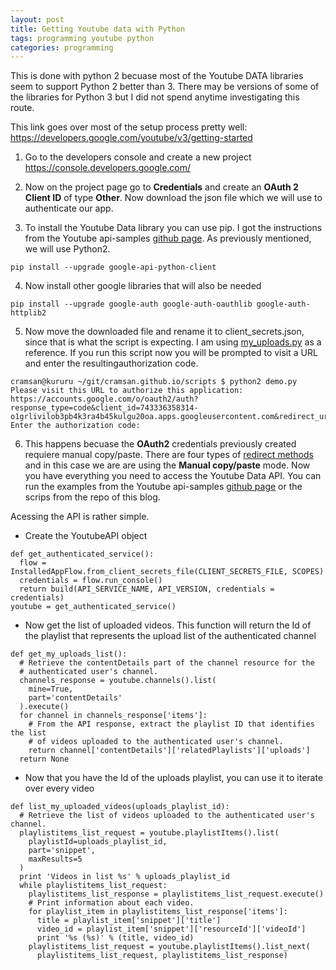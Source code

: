 ```yaml
---
layout: post
title: Getting Youtube data with Python
tags: programming youtube python
categories: programming
---
```


This is done with python 2 becuase most of the Youtube DATA libraries seem to support Python 2 better than 3. There may be versions of some of the libraries for Python 3 but I did not spend anytime investigating this route.

This link goes over most of the setup process pretty well:
https://developers.google.com/youtube/v3/getting-started

 1. Go to the developers console and create a new project
 https://console.developers.google.com/

 2. Now on the project page go to **Credentials** and create an **OAuth 2 Client ID** of type **Other**. Now download the json file which we will use to authenticate our app.

 3. To install the Youtube Data library you can use pip. I got the instructions from the Youtube api-samples [github page](https://github.com/youtube/api-samples/tree/master/python). As previously mentioned, we will use Python2.
```
pip install --upgrade google-api-python-client
```
 4. Now install other google libraries that will also be needed
```
pip install --upgrade google-auth google-auth-oauthlib google-auth-httplib2
```
 5. Now move the downloaded file and rename it to client_secrets.json, since that is what the script is expecting. I am using  [my_uploads.py](https://github.com/youtube/api-samples/blob/master/python/my_uploads.py) as a reference. If you run this script now you will be prompted to visit a URL and enter the resultingauthorization code.
```
cramsan@kururu ~/git/cramsan.github.io/scripts $ python2 demo.py 
Please visit this URL to authorize this application: https://accounts.google.com/o/oauth2/auth?response_type=code&client_id=743336358314-o1grlivilob3pb4k3ra4b45kulgu20oa.apps.googleusercontent.com&redirect_uri=urn%3Aietf%3Awg%3Aoauth%3A2.0%3Aoob&scope=https%3A%2F%2Fwww.googleapis.com%2Fauth%2Fyoutube.readonly&state=plvu3RkeSZL8Laj3wtz6IHsuvXBgY9&prompt=consent&access_type=offline
Enter the authorization code:
```
 6. This happens becuase the **OAuth2** credentials previously created requiere manual copy/paste. There are four types of [redirect methods](https://developers.google.com/youtube/v3/guides/auth/installed-apps) and in this case we are are using the **Manual copy/paste** mode.
Now you have everything you need to access the Youtube Data API. You can run the examples from the Youtube api-samples [github page](https://github.com/youtube/api-samples/tree/master/python) or the scrips from the repo of this blog.

Acessing the API is rather simple.

 - Create the YoutubeAPI object
```
def get_authenticated_service():
  flow = InstalledAppFlow.from_client_secrets_file(CLIENT_SECRETS_FILE, SCOPES)
  credentials = flow.run_console()
  return build(API_SERVICE_NAME, API_VERSION, credentials = credentials)
youtube = get_authenticated_service()
```
 - Now get the list of uploaded videos. This  function will return the Id of the playlist that represents the upload list of the authenticated channel
```
def get_my_uploads_list():
  # Retrieve the contentDetails part of the channel resource for the
  # authenticated user's channel.
  channels_response = youtube.channels().list(
    mine=True,
    part='contentDetails'
  ).execute()
  for channel in channels_response['items']:
    # From the API response, extract the playlist ID that identifies the list
    # of videos uploaded to the authenticated user's channel.
    return channel['contentDetails']['relatedPlaylists']['uploads']
  return None
```
 - Now that you have the Id of the uploads playlist, you can use it to iterate over every video
```
def list_my_uploaded_videos(uploads_playlist_id):
  # Retrieve the list of videos uploaded to the authenticated user's channel.
  playlistitems_list_request = youtube.playlistItems().list(
    playlistId=uploads_playlist_id,
    part='snippet',
    maxResults=5
  )
  print 'Videos in list %s' % uploads_playlist_id
  while playlistitems_list_request:
    playlistitems_list_response = playlistitems_list_request.execute()
    # Print information about each video.
    for playlist_item in playlistitems_list_response['items']:
      title = playlist_item['snippet']['title']
      video_id = playlist_item['snippet']['resourceId']['videoId']
      print '%s (%s)' % (title, video_id)
    playlistitems_list_request = youtube.playlistItems().list_next(
      playlistitems_list_request, playlistitems_list_response)
```
